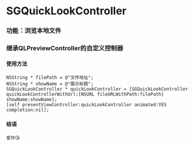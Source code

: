 # SGQuickLookController
### 功能：浏览本地文件
### 继承QLPreviewController的自定义控制器

#### 使用方法
    NSString * filePath = @"文件地址";
    NSString * showName = @"展示标题";
    SGQuickLookController * quickLookController = [SGQuickLookController quickLookControllerWithUrl:[NSURL fileURLWithPath:filePath] showName:showName];
    [self presentViewController:quickLookController animated:YES completion:nil];

#### 结语
    爱你😘
